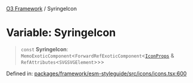 [O3 Framework](../API.md) / SyringeIcon

# Variable: SyringeIcon

> `const` **SyringeIcon**: `MemoExoticComponent`\<`ForwardRefExoticComponent`\<[`IconProps`](../type-aliases/IconProps.md) & `RefAttributes`\<`SVGSVGElement`\>\>\>

Defined in: [packages/framework/esm-styleguide/src/icons/icons.tsx:600](https://github.com/UjjawalPrabhat/openmrs-esm-core/blob/main/packages/framework/esm-styleguide/src/icons/icons.tsx#L600)
